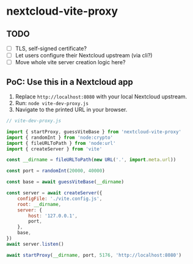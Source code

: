 # nextcloud-vite-proxy

## TODO

- [ ] TLS, self-signed certificate?
- [ ] Let users configure their Nextcloud upstream (via cli?)
- [ ] Move whole vite server creation logic here?

## PoC: Use this in a Nextcloud app

1. Replace `http://localhost:8080` with your local Nextcloud upstream.
2. Run: `node vite-dev-proxy.js`
3. Navigate to the printed URL in your browser.

```js
// vite-dev-proxy.js

import { startProxy, guessViteBase } from 'nextcloud-vite-proxy'
import { randomInt } from 'node:crypto'
import { fileURLToPath } from 'node:url'
import { createServer } from 'vite'

const __dirname = fileURLToPath(new URL('.', import.meta.url))

const port = randomInt(20000, 40000)

const base = await guessViteBase(__dirname)

const server = await createServer({
	configFile: './vite.config.js',
	root: __dirname,
	server: {
		host: '127.0.0.1',
		port,
	},
	base,
})
await server.listen()

await startProxy(__dirname, port, 5176, 'http://localhost:8080')
```
